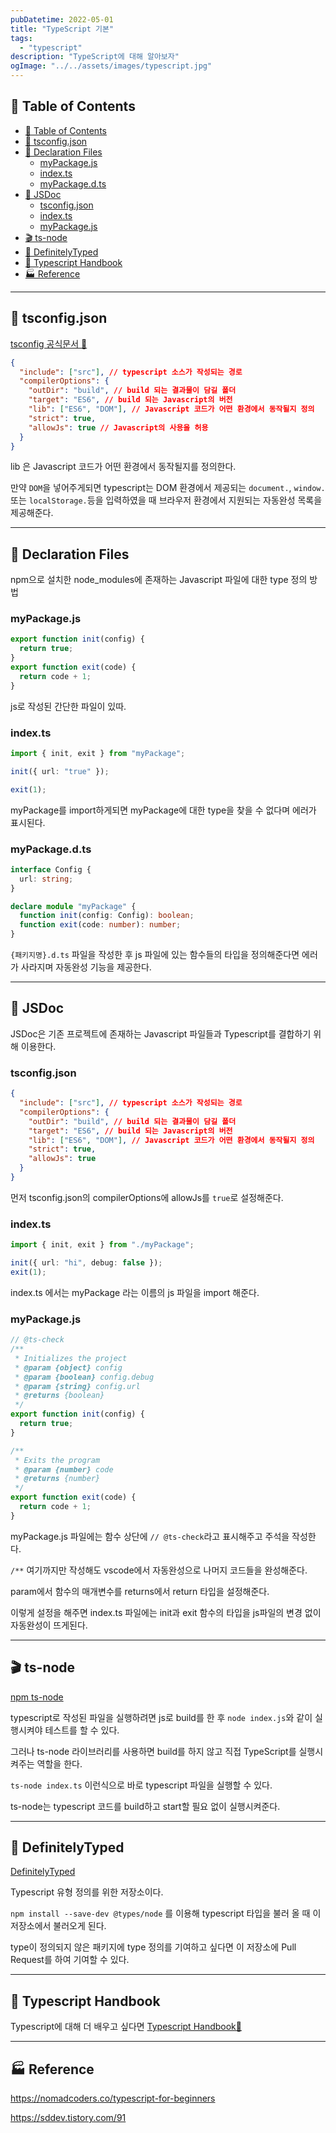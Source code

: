 ```yaml
---
pubDatetime: 2022-05-01
title: "TypeScript 기본"
tags:
  - "typescript"
description: "TypeScript에 대해 알아보자"
ogImage: "../../assets/images/typescript.jpg"
---
```


## 📝 Table of Contents

- [📝 Table of Contents](#-table-of-contents)
- [🌅 tsconfig.json](#-tsconfigjson)
- [🧾 Declaration Files](#-declaration-files)
  - [myPackage.js](#mypackagejs)
  - [index.ts](#indexts)
  - [myPackage.d.ts](#mypackagedts)
- [📜 JSDoc](#-jsdoc)
  - [tsconfig.json](#tsconfigjson)
  - [index.ts](#indexts-1)
  - [myPackage.js](#mypackagejs-1)
- [🎬 ts-node](#-ts-node)
- [🫙 DefinitelyTyped](#-definitelytyped)
- [📔 Typescript Handbook](#-typescript-handbook)
- [🏭 Reference](#-reference)

---

## <a name="tsconfig"></a>🌅 tsconfig.json

[tsconfig 공식문서 🚀](https://www.typescriptlang.org/tsconfig)

```json
{
  "include": ["src"], // typescript 소스가 작성되는 경로
  "compilerOptions": {
    "outDir": "build", // build 되는 결과물이 담길 폴더
    "target": "ES6", // build 되는 Javascript의 버전
    "lib": ["ES6", "DOM"], // Javascript 코드가 어떤 환경에서 동작될지 정의
    "strict": true,
    "allowJs": true // Javascript의 사용을 허용
  }
}
```

lib 은 Javascript 코드가 어떤 환경에서 동작될지를 정의한다.

만약 `DOM`을 넣어주게되면 typescript는 DOM 환경에서 제공되는 `document.`, `window.` 또는 `localStorage.`등을 입력하였을 때 브라우저 환경에서 지원되는 자동완성 목록을 제공해준다.

---

## <a name="declaration-file"></a>🧾 Declaration Files

npm으로 설치한 node_modules에 존재하는 Javascript 파일에 대한 type 정의 방법

### myPackage.js

```js
export function init(config) {
  return true;
}
export function exit(code) {
  return code + 1;
}
```

js로 작성된 간단한 파일이 있따.

### index.ts

```ts
import { init, exit } from "myPackage";

init({ url: "true" });

exit(1);
```

myPackage를 import하게되면 myPackage에 대한 type을 찾을 수 없다며 에러가 표시된다.

### myPackage.d.ts

```ts
interface Config {
  url: string;
}

declare module "myPackage" {
  function init(config: Config): boolean;
  function exit(code: number): number;
}
```

`{패키지명}.d.ts` 파일을 작성한 후 js 파일에 있는 함수들의 타입을 정의해준다면 에러가 사라지며 자동완성 기능을 제공한다.

---

## <a name="jsdoc"></a>📜 JSDoc

JSDoc은 기존 프로젝트에 존재하는 Javascript 파일들과 Typescript를 결합하기 위해 이용한다.

### tsconfig.json

```json
{
  "include": ["src"], // typescript 소스가 작성되는 경로
  "compilerOptions": {
    "outDir": "build", // build 되는 결과물이 담길 폴더
    "target": "ES6", // build 되는 Javascript의 버전
    "lib": ["ES6", "DOM"], // Javascript 코드가 어떤 환경에서 동작될지 정의
    "strict": true,
    "allowJs": true
  }
}
```

먼저 tsconfig.json의 compilerOptions에 allowJs를 `true`로 설정해준다.

### index.ts

```ts
import { init, exit } from "./myPackage";

init({ url: "hi", debug: false });
exit(1);
```

index.ts 에서는 myPackage 라는 이름의 js 파일을 import 해준다.

### myPackage.js

```js
// @ts-check
/**
 * Initializes the project
 * @param {object} config
 * @param {boolean} config.debug
 * @param {string} config.url
 * @returns {boolean}
 */
export function init(config) {
  return true;
}

/**
 * Exits the program
 * @param {number} code
 * @returns {number}
 */
export function exit(code) {
  return code + 1;
}
```

myPackage.js 파일에는 함수 상단에 `// @ts-check`라고 표시해주고 주석을 작성한다.

`/**` 여기까지만 작성해도 vscode에서 자동완성으로 나머지 코드들을 완성해준다.

param에서 함수의 매개변수를 returns에서 return 타입을 설정해준다.

이렇게 설정을 해주면 index.ts 파일에는 init과 exit 함수의 타입을 js파일의 변경 없이 자동완성이 뜨게된다.

---

## <a name="tsnode"></a>🎬 ts-node

[npm ts-node](https://www.npmjs.com/package/ts-node)

typescript로 작성된 파일을 실행하려면 js로 build를 한 후 `node index.js`와 같이 실행시켜야 테스트를 할 수 있다.

그러나 ts-node 라이브러리를 사용하면 build를 하지 않고 직접 TypeScript를 실행시켜주는 역할을 한다.

`ts-node index.ts` 이런식으로 바로 typescript 파일을 실행할 수 있다.

ts-node는 typescript 코드를 build하고 start할 필요 없이 실행시켜준다.

---

## <a name="definitely-typed"></a>🫙 DefinitelyTyped

[DefinitelyTyped](https://github.com/DefinitelyTyped/DefinitelyTyped)

Typescript 유형 정의를 위한 저장소이다.

`npm install --save-dev @types/node` 를 이용해 typescript 타입을 불러 올 때 이 저장소에서 불러오게 된다.

type이 정의되지 않은 패키지에 type 정의를 기여하고 싶다면 이 저장소에 Pull Request를 하여 기여할 수 있다.

---

## <a name="typescript-handbook"></a>📔 Typescript Handbook

Typescript에 대해 더 배우고 싶다면 [Typescript Handbook🚀](https://www.typescriptlang.org/docs/handbook/intro.html)

---

## <a name="reference"></a>🏭 Reference

<https://nomadcoders.co/typescript-for-beginners>

<https://sddev.tistory.com/91>
